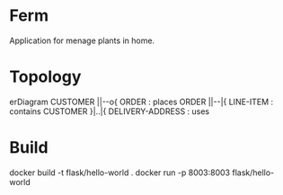 # Ferm
Application for menage plants in home.

# Topology


erDiagram
    CUSTOMER ||--o{ ORDER : places
    ORDER ||--|{ LINE-ITEM : contains
    CUSTOMER }|..|{ DELIVERY-ADDRESS : uses

# Build
docker build -t flask/hello-world .
docker run -p 8003:8003 flask/hello-world